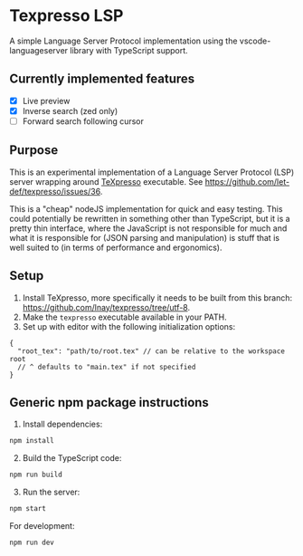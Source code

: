# Texpresso LSP

A simple Language Server Protocol implementation using the vscode-languageserver library with TypeScript support.

## Currently implemented features

- [x] Live preview
- [x] Inverse search (zed only)
- [ ] Forward search following cursor

## Purpose

This is an experimental implementation of a Language Server Protocol (LSP) server wrapping around [TeXpresso](https://github.com/let-def/texpresso) executable. See https://github.com/let-def/texpresso/issues/36.

This is a "cheap" nodeJS implementation for quick and easy testing.
This could potentially be rewritten in something other than TypeScript, but it is a pretty thin interface, where the JavaScript is not responsible for much and what it is responsible for (JSON parsing and manipulation) is stuff that is well suited to (in terms of performance and ergonomics).

## Setup

1. Install TeXpresso, more specifically it needs to be built from this branch: https://github.com/lnay/texpresso/tree/utf-8.
2. Make the `texpresso` executable available in your PATH.
3. Set up with editor with the following initialization options:
```jsonc
{
  "root_tex": "path/to/root.tex" // can be relative to the workspace root
  // ^ defaults to "main.tex" if not specified
}
```

## Generic npm package instructions

1. Install dependencies:
```bash
npm install
```

2. Build the TypeScript code:
```bash
npm run build
```

3. Run the server:
```bash
npm start
```

For development:
```bash
npm run dev
```
